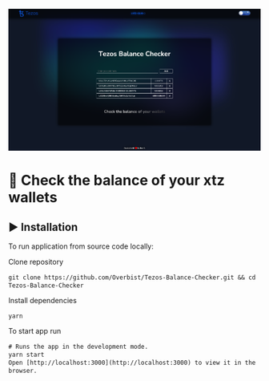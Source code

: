 ![application screenshot](readme-screenshot.png)

# 💱 Check the balance of your xtz wallets

## ▶️ Installation

To run application from source code locally:

Clone repository

```
git clone https://github.com/Overbist/Tezos-Balance-Checker.git && cd Tezos-Balance-Checker
```

Install dependencies

```
yarn
```

To start app run

```
# Runs the app in the development mode.
yarn start
Open [http://localhost:3000](http://localhost:3000) to view it in the browser.
```
